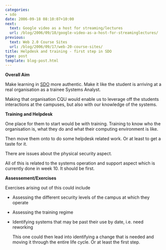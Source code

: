 ```yaml
---
categories:
- sdo
date: 2006-09-18 08:10:07+10:00
next:
  text: Google video as a host for streaming/lectures
  url: /blog/2006/09/18/google-video-as-a-host-for-streaminglectures/
previous:
  text: Web 2.0 Course Sites
  url: /blog/2006/09/17/web-20-course-sites/
title: Helpdesk and training - first step in SDO
type: post
template: blog-post.html
---
```

**Overall Aim**

Make learning in [SDO](http://webfuse.cqu.edu.au/Courses/2006/T2/COIS20025/) more authentic. Make it like the student is arriving at a real organisation as a trainee Systems Analyst.

Making that organisation CQU would enable us to leverage off the students interactions at the campuses, but also with our knowledge of the systems.

**Training and Helpdesk**

One place for them to start would be with training. Training to know who the organisation is, what they do and what their computing environment is like.

Then move them onto to do some helpdesk related work. Or at least to get a taste for it.

There are issues about the physical security aspect.

All of this is related to the systems operation and support aspect which is currently done in week 10. It should be first.

**Assessement/Exercises**

Exercises arising out of this could include

- Assessing the different security levels of the campus at which they operate
- Assessing the training regime
- Identifying systems that may be past their use by date, i.e. need reworking
    
    This one could then lead into identifying a change that is needed and moving it through the entire life cycle. Or at least the first step.